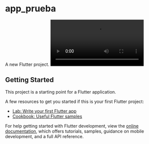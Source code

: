 # app_prueba

A new Flutter project.
<video src="https://github.com/JuanHoyosPadilla/Primera_app_flutter/assets/50926052/e5d42630-7f2e-4b58-adb8-6426ebedcf02
"/>

## Getting Started

This project is a starting point for a Flutter application.

A few resources to get you started if this is your first Flutter project:

- [Lab: Write your first Flutter app](https://docs.flutter.dev/get-started/codelab)
- [Cookbook: Useful Flutter samples](https://docs.flutter.dev/cookbook)

For help getting started with Flutter development, view the
[online documentation](https://docs.flutter.dev/), which offers tutorials,
samples, guidance on mobile development, and a full API reference.
